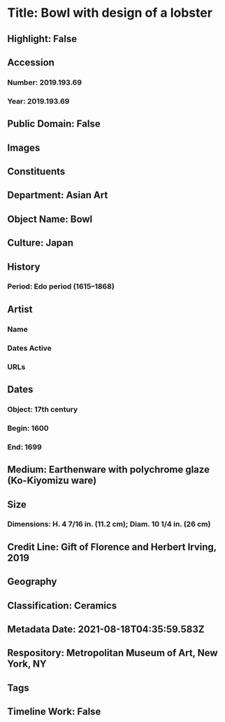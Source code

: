# Title: Bowl with design of a lobster
## Highlight: False
## Accession
### Number: 2019.193.69
### Year: 2019.193.69
## Public Domain: False
## Images
## Constituents
## Department: Asian Art
## Object Name: Bowl
## Culture: Japan
## History
### Period: Edo period (1615–1868)
## Artist
### Name
### Dates Active
### URLs
## Dates
### Object: 17th century
### Begin: 1600
### End: 1699
## Medium: Earthenware with polychrome glaze (Ko-Kiyomizu ware)
## Size
### Dimensions: H. 4 7/16 in. (11.2 cm); Diam. 10 1/4 in. (26 cm)
## Credit Line: Gift of Florence and Herbert Irving, 2019
## Geography
## Classification: Ceramics
## Metadata Date: 2021-08-18T04:35:59.583Z
## Respository: Metropolitan Museum of Art, New York, NY
## Tags
## Timeline Work: False